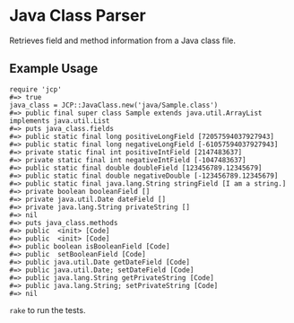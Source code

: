# Java Class Parser
Retrieves field and method information from a Java class file.

## Example Usage

    require 'jcp'
    #=> true
    java_class = JCP::JavaClass.new('java/Sample.class')
    #=> public final super class Sample extends java.util.ArrayList implements java.util.List
    #=> puts java_class.fields
    #=> public static final long positiveLongField [72057594037927943]
    #=> public static final long negativeLongField [-61057594037927943]
    #=> private static final int positiveIntField [2147483637]
    #=> private static final int negativeIntField [-1047483637]
    #=> public static final double doubleField [123456789.12345679]
    #=> public static final double negativeDouble [-123456789.12345679]
    #=> public static final java.lang.String stringField [I am a string.]
    #=> private boolean booleanField []
    #=> private java.util.Date dateField []
    #=> private java.lang.String privateString []
    #=> nil
    #=> puts java_class.methods
    #=> public  <init> [Code]
    #=> public  <init> [Code]
    #=> public boolean isBooleanField [Code]
    #=> public  setBooleanField [Code]
    #=> public java.util.Date getDateField [Code]
    #=> public java.util.Date; setDateField [Code]
    #=> public java.lang.String getPrivateString [Code]
    #=> public java.lang.String; setPrivateString [Code]
    #=> nil

`rake` to run the tests.

